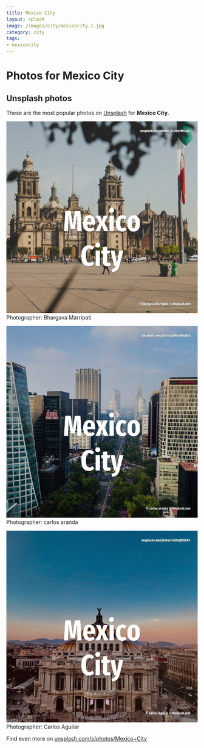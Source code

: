 ```yaml
---
title: Mexico City
layout: splash
image: /images/city/mexicocity.1.jpg
category: city
tags:
- mexicocity
---
```

# Photos for Mexico City
 
## Unsplash photos
These are the most popular photos on [Unsplash](https://unsplash.com) for **Mexico City**.
 
![Mexico City](/images/city/mexicocity.1.jpg)
Photographer:  Bhargava Marripati
 
![Mexico City](/images/city/mexicocity.2.jpg)
Photographer:  carlos aranda
 
![Mexico City](/images/city/mexicocity.3.jpg)
Photographer:  Carlos Aguilar
 
Find even more on [unsplash.com/s/photos/Mexico+City](https://unsplash.com/s/photos/Mexico+City)
 
